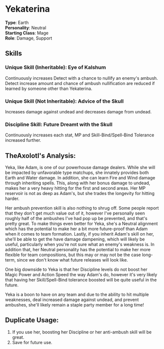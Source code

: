 # Yekaterina

**Type**: Earth  
**Personality**: Neutral  
**Starting Class**: Mage  
**Role**: Damage, Support

## Skills

### Unique Skill (Inheritable): Eye of Kalshum

Continuously increases Detect with a chance to nullify an enemy's ambush. Detect increase amount and chance of ambush nullification are reduced if learned by someone other than Yekaterina.

### Unique Skill (Not Inheritable): Advice of the Skull

Increases damage against undead and decreases damage from undead.

### Discipline Skill: Future Dreamt with the Skull

Continuously increases each stat, MP and Skill-Bind/Spell-Bind Tolerance increased further.

## TheAxolotl's Analysis:

Yeka, like Adam, is one of our powerhouse damage dealers. While she will be impacted by unfavorable type matchups, she innately provides both Earth and Water damage. In addition, she can learn Fire and Wind damage through inheriting spells. This, along with her bonus damage to undead, makes her a very heavy hitting for the first and second areas. Her MP reservoir is not as deep as Adam's, but she trades the longevity for hitting harder.

Her ambush prevention skill is also nothing to shrug off. Some people report that they don't get much value out of it, however I've personally seen roughly half of the ambushes I've had pop up be prevented, and that's pretty great. To make things even better for Yeka, she's a Neutral alignment which has the potential to make her a bit more future-proof than Adam when it comes to team formation. Lastly, if you inherit Adam's skill on her, she'll be able to get the have damage dampening, which will likely be useful, particularly when you're not sure what an enemy's weakness is. In addition that, her Neutral personality has the potential to make her more flexible for team compositions, but this may or may not be the case long-term, since we don't know what future releases will look like.

One big downside to Yeka is that her Discipline levels do not boost her Magic Power and Action Speed the way Adam's do, however it's very likely that having her Skill/Spell-Bind tolerance boosted will be quite useful in the future.

Yeka is a boon to have on any team and due to the ability to hit multiple weaknesses, deal increased damage against undead, and prevent ambushes, she'll likely remain a staple party member for a long time\!

## Duplicate Usage:

1. If you use her, boosting her Discipline or her anti-ambush skill will be great.
2. Save for future use.